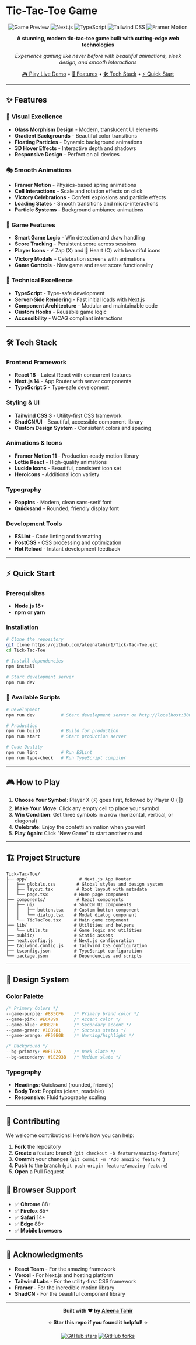 #  Tic-Tac-Toe Game 

<div align="center">

![Game Preview](https://img.shields.io/badge/React-18-61DAFB?style=for-the-badge&logo=react&logoColor=white)
![Next.js](https://img.shields.io/badge/Next.js-14-000000?style=for-the-badge&logo=nextdotjs&logoColor=white)
![TypeScript](https://img.shields.io/badge/TypeScript-5-3178C6?style=for-the-badge&logo=typescript&logoColor=white)
![Tailwind CSS](https://img.shields.io/badge/Tailwind_CSS-3-38B2AC?style=for-the-badge&logo=tailwind-css&logoColor=white)
![Framer Motion](https://img.shields.io/badge/Framer_Motion-11-0055FF?style=for-the-badge&logo=framer&logoColor=white)

**A stunning, modern tic-tac-toe game built with cutting-edge web technologies**

*Experience gaming like never before with beautiful animations, sleek design, and smooth interactions*

[🎮 Play Live Demo](https://aleenatahir1.github.io/Tick-Tac-Toe/) • [🚀 Features](#-features) • [🛠️ Tech Stack](#️-tech-stack) • [⚡ Quick Start](#-quick-start)

</div>

---

## ✨ Features

### 🎨 **Visual Excellence**
- **Glass Morphism Design** - Modern, translucent UI elements
- **Gradient Backgrounds** - Beautiful color transitions
- **Floating Particles** - Dynamic background animations
- **3D Hover Effects** - Interactive depth and shadows
- **Responsive Design** - Perfect on all devices

### 🎭 **Smooth Animations**
- **Framer Motion** - Physics-based spring animations
- **Cell Interactions** - Scale and rotation effects on click
- **Victory Celebrations** - Confetti explosions and particle effects
- **Loading States** - Smooth transitions and micro-interactions
- **Particle Systems** - Background ambiance animations

### 🎯 **Game Features**
- **Smart Game Logic** - Win detection and draw handling
- **Score Tracking** - Persistent score across sessions
- **Player Icons** - ⚡ Zap (X) and 💖 Heart (O) with beautiful icons
- **Victory Modals** - Celebration screens with animations
- **Game Controls** - New game and reset score functionality

### 🔧 **Technical Excellence**
- **TypeScript** - Type-safe development
- **Server-Side Rendering** - Fast initial loads with Next.js
- **Component Architecture** - Modular and maintainable code
- **Custom Hooks** - Reusable game logic
- **Accessibility** - WCAG compliant interactions

---

## 🛠️ Tech Stack

### **Frontend Framework**
- **React 18** - Latest React with concurrent features
- **Next.js 14** - App Router with server components
- **TypeScript 5** - Type-safe development

### **Styling & UI**
- **Tailwind CSS 3** - Utility-first CSS framework
- **ShadCN/UI** - Beautiful, accessible component library
- **Custom Design System** - Consistent colors and spacing

### **Animations & Icons**
- **Framer Motion 11** - Production-ready motion library
- **Lottie React** - High-quality animations
- **Lucide Icons** - Beautiful, consistent icon set
- **Heroicons** - Additional icon variety

### **Typography**
- **Poppins** - Modern, clean sans-serif font
- **Quicksand** - Rounded, friendly display font

### **Development Tools**
- **ESLint** - Code linting and formatting
- **PostCSS** - CSS processing and optimization
- **Hot Reload** - Instant development feedback

---

## ⚡ Quick Start

### Prerequisites
- **Node.js 18+** 
- **npm** or **yarn**

### Installation

```bash
# Clone the repository
git clone https://github.com/aleenatahir1/Tick-Tac-Toe.git
cd Tick-Tac-Toe

# Install dependencies
npm install

# Start development server
npm run dev
```

### 🚀 Available Scripts

```bash
# Development
npm run dev          # Start development server on http://localhost:3000

# Production
npm run build        # Build for production
npm run start        # Start production server

# Code Quality
npm run lint         # Run ESLint
npm run type-check   # Run TypeScript compiler
```

---

## 🎮 How to Play

1. **Choose Your Symbol**: Player X (⚡) goes first, followed by Player O (💖)
2. **Make Your Move**: Click any empty cell to place your symbol
3. **Win Condition**: Get three symbols in a row (horizontal, vertical, or diagonal)
4. **Celebrate**: Enjoy the confetti animation when you win!
5. **Play Again**: Click "New Game" to start another round

---

## 🏗️ Project Structure

```
Tick-Tac-Toe/
├── app/                    # Next.js App Router
│   ├── globals.css        # Global styles and design system
│   ├── layout.tsx         # Root layout with metadata
│   └── page.tsx          # Home page component
├── components/            # React components
│   ├── ui/               # ShadCN UI components
│   │   ├── button.tsx    # Custom button component
│   │   └── dialog.tsx    # Modal dialog component
│   └── TicTacToe.tsx     # Main game component
├── lib/                  # Utilities and helpers
│   └── utils.ts          # Game logic and utilities
├── public/               # Static assets
├── next.config.js        # Next.js configuration
├── tailwind.config.js    # Tailwind CSS configuration
├── tsconfig.json         # TypeScript configuration
└── package.json          # Dependencies and scripts
```

---

## 🎨 Design System

### Color Palette
```css
/* Primary Colors */
--game-purple: #8B5CF6    /* Primary brand color */
--game-pink: #EC4899      /* Accent color */
--game-blue: #3B82F6      /* Secondary accent */
--game-green: #10B981     /* Success states */
--game-orange: #F59E0B    /* Warning/highlight */

/* Background */
--bg-primary: #0F172A     /* Dark slate */
--bg-secondary: #1E293B   /* Medium slate */
```

### Typography
- **Headings**: Quicksand (rounded, friendly)
- **Body Text**: Poppins (clean, readable)
- **Responsive**: Fluid typography scaling

---

## 🤝 Contributing

We welcome contributions! Here's how you can help:

1. **Fork** the repository
2. **Create** a feature branch (`git checkout -b feature/amazing-feature`)
3. **Commit** your changes (`git commit -m 'Add amazing feature'`)
4. **Push** to the branch (`git push origin feature/amazing-feature`)
5. **Open** a Pull Request

## 📱 Browser Support

- ✅ **Chrome** 88+
- ✅ **Firefox** 85+
- ✅ **Safari** 14+
- ✅ **Edge** 88+
- ✅ **Mobile browsers**

---

## 🎉 Acknowledgments

- **React Team** - For the amazing framework
- **Vercel** - For Next.js and hosting platform
- **Tailwind Labs** - For the utility-first CSS framework
- **Framer** - For the incredible motion library
- **ShadCN** - For the beautiful component library

---

<div align="center">

**Built with ❤️ by [Aleena Tahir](https://github.com/aleenatahir1)**

⭐ **Star this repo if you found it helpful!** ⭐

[![GitHub stars](https://img.shields.io/github/stars/aleenatahir1/Tick-Tac-Toe?style=social)](https://github.com/aleenatahir1/Tick-Tac-Toe/stargazers)
[![GitHub forks](https://img.shields.io/github/forks/aleenatahir1/Tick-Tac-Toe?style=social)](https://github.com/aleenatahir1/Tick-Tac-Toe/network)

</div> 
